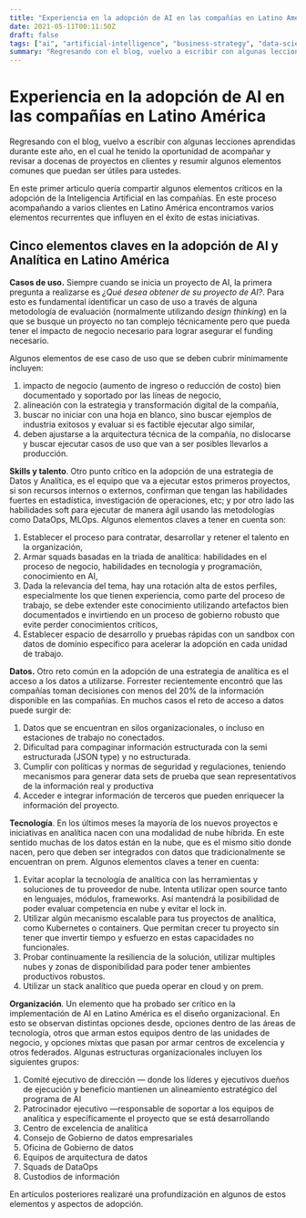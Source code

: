 ```yaml
---
title: "Experiencia en la adopción de AI en las compañías en Latino América"
date: 2021-05-11T00:11:50Z
draft: false
tags: ["ai", "artificial-intelligence", "business-strategy", "data-science", "latin-america"]
summary: "Regresando con el blog, vuelvo a escribir con algunas lecciones aprendidas durante este año, en el cual he tenido la oportunidad de acompañar y revisar a docenas de proyectos en clientes y resumir algunos elementos comunes que puedan ser útiles para ustedes."
---
```


# Experiencia en la adopción de AI en las compañías en Latino América

Regresando con el blog, vuelvo a escribir con algunas lecciones aprendidas durante este año, en el cual he tenido la oportunidad de acompañar y revisar a docenas de proyectos en clientes y resumir algunos elementos comunes que puedan ser útiles para ustedes.

En este primer articulo quería compartir algunos elementos críticos en la adopción de la Inteligencia Artificial en las compañías. En este proceso acompañando a varios clientes en Latino América encontramos varios elementos recurrentes que influyen en el éxito de estas iniciativas.

## Cinco elementos claves en la adopción de AI y Analítica en Latino América

**Casos de uso.** Siempre cuando se inicia un proyecto de AI, la primera pregunta a realizarse es *¿Qué desea obtener de su proyecto de AI?*. Para esto es fundamental identificar un caso de uso a través de alguna metodología de evaluación (normalmente utilizando *design thinking*) en la que se busque un proyecto no tan complejo técnicamente pero que pueda tener el impacto de negocio necesario para lograr asegurar el funding necesario.

Algunos elementos de ese caso de uso que se deben cubrir mínimamente incluyen:

1. impacto de negocio (aumento de ingreso o reducción de costo) bien documentado y soportado por las líneas de negocio,
2. alineación con la estrategia y transformación digital de la compañía,
3. buscar no iniciar con una hoja en blanco, sino buscar ejemplos de industria exitosos y evaluar si es factible ejecutar algo similar,
4. deben ajustarse a la arquitectura técnica de la compañía, no dislocarse y buscar ejecutar casos de uso que van a ser posibles llevarlos a producción.

**Skills y talento**. Otro punto crítico en la adopción de una estrategia de Datos y Analítica, es el equipo que va a ejecutar estos primeros proyectos, si son recursos internos o externos, confirman que tengan las habilidades fuertes en estadística, investigación de operaciones, etc; y por otro lado las habilidades soft para ejecutar de manera ágil usando las metodologías como DataOps, MLOps. Algunos elementos claves a tener en cuenta son:

1. Establecer el proceso para contratar, desarrollar y retener el talento en la organización,
2. Armar squads basadas en la triada de analítica: habilidades en el proceso de negocio, habilidades en tecnología y programación, conocimiento en AI,
3. Dada la relevancia del tema, hay una rotación alta de estos perfiles, especialmente los que tienen experiencia, como parte del proceso de trabajo, se debe extender este conocimiento utilizando artefactos bien documentados e invirtiendo en un proceso de gobierno robusto que evite perder conocimientos críticos,
4. Establecer espacio de desarrollo y pruebas rápidas con un sandbox con datos de domínio específico para acelerar la adopción en cada unidad de trabajo.

**Datos.** Otro reto común en la adopción de una estrategia de analítica es el acceso a los datos a utilizarse. Forrester recientemente encontró que las compañías toman decisiones con menos del 20% de la información disponible en las compañías. En muchos casos el reto de acceso a datos puede surgir de:

1. Datos que se encuentran en silos organizacionales, o incluso en estaciones de trabajo no conectados.
2. Dificultad para compaginar información estructurada con la semi estructurada (JSON type) y no estructurada.
3. Cumplir con políticas y normas de seguridad y regulaciones, teniendo mecanismos para generar data sets de prueba que sean representativos de la información real y productiva
4. Acceder e integrar información de terceros que pueden enriquecer la información del proyecto.

**Tecnología**. En los últimos meses la mayoría de los nuevos proyectos e iniciativas en analítica nacen con una modalidad de nube híbrida. En este sentido muchas de los datos están en la nube, que es el mismo sitio donde nacen, pero que deben ser integrados con datos que tradicionalmente se encuentran on prem. Algunos elementos claves a tener en cuenta:

1. Evitar acoplar la tecnología de analítica con las herramientas y soluciones de tu proveedor de nube. Intenta utilizar open source tanto en lenguajes, módulos, frameworks. Así mantendrá la posibilidad de poder evaluar competencia en nube y evitar el lock in.
2. Utilizar algún mecanismo escalable para tus proyectos de analítica, como Kubernetes o containers. Que permitan crecer tu proyecto sin tener que invertir tiempo y esfuerzo en estas capacidades no funcionales.
3. Probar continuamente la resiliencia de la solución, utilizar multiples nubes y zonas de disponibilidad para poder tener ambientes productivos robustos.
4. Utilizar un stack analítico que pueda operar en cloud y on prem.

**Organización**. Un elemento que ha probado ser crítico en la implementación de AI en Latino América es el diseño organizacional. En esto se observan distintas opciones desde, opciones dentro de las áreas de tecnología, otros que arman estos equipos dentro de las unidades de negocio, y opciones mixtas que pasan por armar centros de excelencia y otros federados. Algunas estructuras organizacionales incluyen los siguientes grupos:

1. Comité ejecutivo de dirección — donde los líderes y ejecutivos dueños de ejecución y beneficio mantienen un alineamiento estratégico del programa de AI
2. Patrocinador ejecutivo —responsable de soportar a los equipos de analítica y específicamente el proyecto que se está desarrollando
3. Centro de excelencia de analítica
4. Consejo de Gobierno de datos empresariales
5. Oficina de Gobierno de datos
6. Equipos de arquitectura de datos
7. Squads de DataOps
8. Custodios de información

En artículos posteriores realizaré una profundización en algunos de estos elementos y aspectos de adopción.
